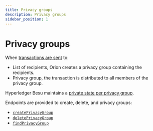 ```yaml
---
title: Privacy groups
description: Privacy groups
sidebar_position: 1
---
```


# Privacy groups

When [transactions are sent](../Reference/API-Methods.md#send) to:

- List of recipients, Orion creates a privacy group containing the recipients.
- Privacy group, the transaction is distributed to all members of the privacy group.

Hyperledger Besu maintains a [private state per privacy group](https://besu.hyperledger.org/en/stable/Concepts/Privacy/Privacy-Groups/).

Endpoints are provided to create, delete, and privacy groups:

- [`createPrivacyGroup`](../Reference/API-Methods.md#createprivacygroup)
- [`deletePrivacyGroup`](../Reference/API-Methods.md#deleteprivacygroup)
- [`findPrivacyGroup`](../Reference/API-Methods.md#findprivacygroup)
